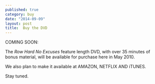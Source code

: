 ```yaml
---
published: true
category: buy
date: "2014-09-09"
layout: post
title:  Buy the DVD
---
```


COMING SOON:

The <i>Row Hard No Excuses</i> feature length DVD, with over 35 minutes of bonus material, will be available for purchase here in May 2010.

We also plan to make it available at AMAZON, NETFLIX AND iTUNES.

Stay tuned.